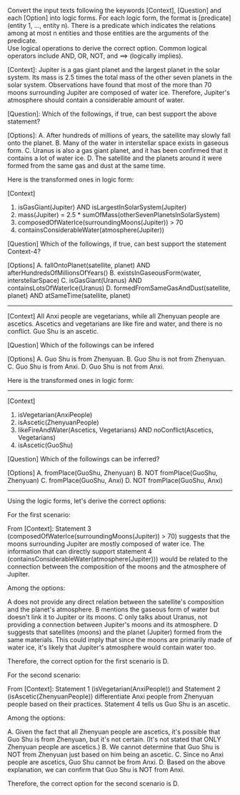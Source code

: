 Convert the input texts following the keywords [Context], [Question] and each [Option] into logic forms.  For each logic form, the format is [predicate](entity 1,  ..., entity n). There is a predicate which indicates the relations among at most n entities and those entities are the arguments of the predicate.   
Use logical operations to derive the correct option.  Common logical operators include AND, OR, NOT,   and  ==> (logically implies). 

[Context]:
Jupiter is a gas giant planet and the largest planet in the solar system. Its mass is 2.5 times the total mass of the other seven planets in the solar system. Observations have found that most of the more than 70 moons surrounding Jupiter are composed of water ice. Therefore, Jupiter's atmosphere should contain a considerable amount of water.

[Question]:
Which of the followings, if true, can best support the above statement?

[Options]:
A. After hundreds of millions of years, the satellite may slowly fall onto the planet.
B. Many of the water in interstellar space exists in gaseous form.
C. Uranus is also a gas giant planet, and it has been confirmed that it contains a lot of water ice.
D. The satellite and the planets around it were formed from the same gas and dust at the same time.

Here is the transformed ones in logic form:

[Context]
1. isGasGiant(Jupiter) AND isLargestInSolarSystem(Jupiter)
2. mass(Jupiter) = 2.5 * sumOfMass(otherSevenPlanetsInSolarSystem)
3. composedOfWaterIce(surroundingMoons(Jupiter)) > 70
4. containsConsiderableWater(atmosphere(Jupiter))

[Question]
Which of the followings, if true, can best support the statement Context-4?

[Options]
A. fallOntoPlanet(satellite, planet) AND afterHundredsOfMillionsOfYears()
B. existsInGaseousForm(water, interstellarSpace)
C. isGasGiant(Uranus) AND containsLotsOfWaterIce(Uranus)
D. formedFromSameGasAndDust(satellite, planet) AND atSameTime(satellite, planet)

----------------------------------

[Context]
All Anxi people are vegetarians, while all Zhenyuan people are ascetics. Ascetics and vegetarians are like fire and water, and there is no conflict. Guo Shu is an ascetic.

[Question]
Which of the followings can be infered

[Options]
A. Guo Shu is from Zhenyuan.
B. Guo Shu is not from Zhenyuan. 
C. Guo Shu is from Anxi. 
D. Guo Shu is not from Anxi.

Here is the transformed ones in logic form:

----------------------------------

[Context]
1. isVegetarian(AnxiPeople)
2. isAscetic(ZhenyuanPeople)
3. likeFireAndWater(Ascetics, Vegetarians) AND noConflict(Ascetics, Vegetarians)
4. isAscetic(GuoShu)

[Question]
Which of the followings can be inferred?

[Options]
A. fromPlace(GuoShu, Zhenyuan)
B. NOT fromPlace(GuoShu, Zhenyuan)
C. fromPlace(GuoShu, Anxi)
D. NOT fromPlace(GuoShu, Anxi)

----------------------------------

Using the logic forms, let's derive the correct options:

For the first scenario:

From [Context]:
Statement 3 (composedOfWaterIce(surroundingMoons(Jupiter)) > 70) suggests that the moons surrounding Jupiter are mostly composed of water ice. The information that can directly support statement 4 (containsConsiderableWater(atmosphere(Jupiter))) would be related to the connection between the composition of the moons and the atmosphere of Jupiter.

Among the options:

A does not provide any direct relation between the satellite's composition and the planet's atmosphere.
B mentions the gaseous form of water but doesn't link it to Jupiter or its moons.
C only talks about Uranus, not providing a connection between Jupiter's moons and its atmosphere.
D suggests that satellites (moons) and the planet (Jupiter) formed from the same materials. This could imply that since the moons are primarily made of water ice, it's likely that Jupiter's atmosphere would contain water too.

Therefore, the correct option for the first scenario is D.

For the second scenario:

From [Context]:
Statement 1 (isVegetarian(AnxiPeople)) and Statement 2 (isAscetic(ZhenyuanPeople)) differentiate Anxi people from Zhenyuan people based on their practices. Statement 4 tells us Guo Shu is an ascetic.

Among the options:

A. Given the fact that all Zhenyuan people are ascetics, it's possible that Guo Shu is from Zhenyuan, but it's not certain. (It's not stated that ONLY Zhenyuan people are ascetics.)
B. We cannot determine that Guo Shu is NOT from Zhenyuan just based on him being an ascetic.
C. Since no Anxi people are ascetics, Guo Shu cannot be from Anxi.
D. Based on the above explanation, we can confirm that Guo Shu is NOT from Anxi.

Therefore, the correct option for the second scenario is D.
